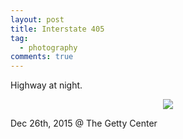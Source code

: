 ```yaml
---
layout: post
title: Interstate 405
tag:
  - photography
comments: true
---
```


Highway at night.

<div align="center">
  <img src="https://shawenyao.github.io/Photos/2015.12.26 Getty Center/0W4A1783.JPG" />
</div>

Dec 26th, 2015 @ The Getty Center
